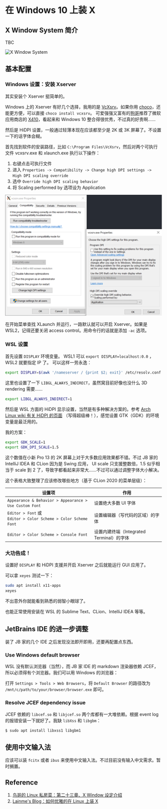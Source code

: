 # 在 Windows 10 上装 X

## X Window System 简介

TBC

![X Window System](https://linux.vbird.org/linux_basic/centos7/0590xwindow//x_ser_cli.gif)

## 基本配置

### Windows 设置：安装 Xserver

其实安装个 Xserver 挺简单的。

Windows 上的 Xserver 有好几个选择，我用的是 [VcXsrv](https://sourceforge.net/projects/vcxsrv/)。如果你用 [choco](https://chocolatey.org/)，还能更方便，可以直接 `choco install vcxsrv`。 可爱强强又富有的[狗哥](https://github.com/FluorineDog)推荐了微软应用商店的 [X410](https://x410.dev/)，看起来和 Windows 10 整合得很优秀，不过真的好贵啊……

然后是 HiDPI 设置，一般通过轻薄本现在应该都至少是 2K 或 3K 屏幕了。不设置一下的话字体会糊。

首先找到软件的安装路径，比如 `C:\Program Files\VcXsrv`，然后对两个可执行文件 vcxsrv.exe 和 xlaunch.exe 执行以下操作：

1. 右键点击可执行文件
2. 进入 `Properties -> Compatibility -> Change high DPI settings -> High DPI scaling override`
3. 选中 `Override high DPI scaling behavior`
4. 将 Scaling performed by 选项设为 Application

![vcsrv HiDPI setting](img/2020-11-11-16-52-53.png)

在开始菜单查找 XLaunch 并运行，一路默认就可以开启 Xserver。如果是 WSL2，记得还要关闭 access control。用命令行的话就是添加 `-ac` 选项。

### WSL 设置

首先设置 `DISPLAY` 环境变量。 WSL1 可以 `export DISPLAY=localhost:0.0` ， WSL2 就要指定 IP 了。 可以这样一劳永逸：

```bash
export DISPLAY=$(awk '/nameserver / {print $2; exit}' /etc/resolv.conf 2>/dev/null):0
```

这里也设置了一下 `LIBGL_ALWAYS_INDIRECT`，虽然窝目前好像也没什么 3D rendering 需要……

```bash
export LIBGL_ALWAYS_INDIRECT=1
```

然后是 WSL 方面的 HiDPI 显示设置，当然是有多种解决方案的。参考 [Arch Linux wiki 有关 HiDPI 的页面](https://wiki.archlinux.org/index.php/HiDPI) （写得超级棒！），感觉设置 GTK（GDK）的环境变量是最泛用的。

我的方案：

```bash
export GDK_SCALE=1
export GDK_DPI_SCALE=1.5
```

这个数值在小新 Pro 13 的 2K 屏幕上对于大多数应用效果都不错。不过 JB 家的 IntelliJ IDEA 和 CLion 因为是 Swing 应用， UI scale 只支援整数倍，1.5 似乎相当于 scale 到 2 了，导致字都看起来非常大……不过可以通过调整字体大小解决。

这个表格大致整理了应该修改哪些地方（基于 CLion 2020 的菜单层级）：

| 设置项 | 作用 |
| --- | --- |
| `Appearance & Behavior > Appearance > Use Custom Font` | 设置绝大多数 UI 字体 |
| `Editor > Font` 或 <br> `Editor > Color Scheme > Color Scheme Font` | 设置编辑器（写代码的区域）的字体|
| `Editor > Color Scheme > Console Font` | 设置内建终端（Integrated Terminal）的字体 |

### 大功告成！

设置好 `DISPLAY` 和 HiDPI 支援并开启 Xserver 之后就能运行 GUI 应用了。

可以拿 `xeyes` 测试一下：

```bash
sudo apt install x11-apps
xeyes
```

不出意外你就能看到熟悉的弱智小眼球了。

也能正常使用安装在 WSL 的 Sublime Text、CLion、IntelliJ IDEA 等等。

## JetBrains IDE 的进一步调整

装了 JB 家的几个 IDE 之后发现没法即开即用，还要再配置点东西。

### Use Windows default browser

WSL 没有默认浏览器（当然），而 JB 家 IDE 的 markdown 渲染器依赖 JCEF，所以必须得有个浏览器。我们可以用 Windows 的浏览器：

打开 `Settings > Tools > Web Browsers`，将 `Default Browser` 的路径改为 `/mnt/c/path/to/your/browser/browser.exe` 即可。

### Resolve JCEF dependency issue

JCEF 依赖的 `libcef.so` 和 `libjcef.so` 两个库都有一大堆依赖。根据 event log 的报错安装一下就好了。我缺 `libXss` 和 `libgbm`：

```bash
$ sudo apt install libxss1 libgbm1
```

## 使用中文输入法

应该可以装 `fcitx` 或者 `ibus` 来使用中文输入法。不过目前没有输入中文需求。暂时搁置。

## Reference

1. [鸟哥的 Linux 私房菜：第二十三章、X Window 设定介绍](https://linux.vbird.org/linux_basic/centos7/0590xwindow.php)
2. [Lainme's Blog：如何优雅的在 Linux 上装 X](https://www.lainme.com/doku.php/blog/2018/07/%E5%A6%82%E4%BD%95%E4%BC%98%E9%9B%85%E7%9A%84%E5%9C%A8windows_10%E4%B8%8A%E8%A3%85x)
